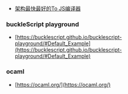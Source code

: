 ### 
- [架构最快最好的To JS编译器](https://zhuanlan.zhihu.com/p/22216448)

### buckleScript playground
- [https://bucklescript.github.io/bucklescript-playground/#Default_Example](https://bucklescript.github.io/bucklescript-playground/#Default_Example)


### ocaml
- [https://ocaml.org/](https://ocaml.org/)
